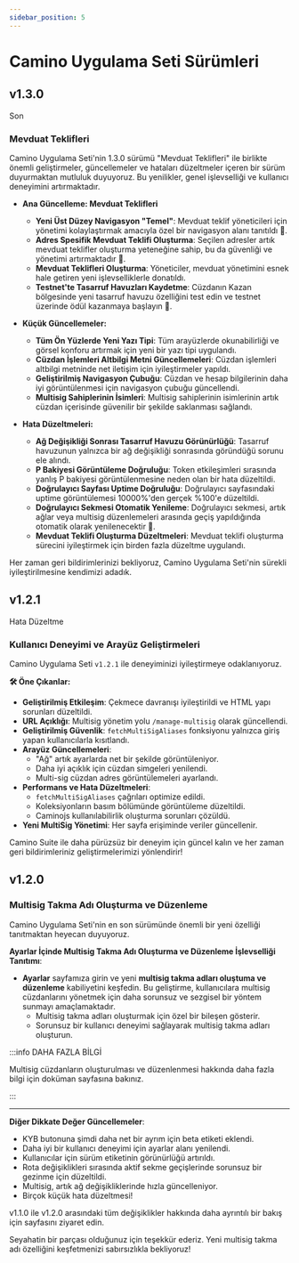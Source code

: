 ```yaml
---
sidebar_position: 5
---
```


# Camino Uygulama Seti Sürümleri

## v1.3.0


  Son 


### Mevduat Teklifleri

Camino Uygulama Seti'nin 1.3.0 sürümü "Mevduat Teklifleri" ile birlikte önemli geliştirmeler, güncellemeler ve hataları düzeltmeler içeren bir sürüm duyurmaktan mutluluk duyuyoruz. Bu yenilikler, genel işlevselliği ve kullanıcı deneyimini artırmaktadır.

- **Ana Güncelleme: Mevduat Teklifleri**

  - **Yeni Üst Düzey Navigasyon "Temel"**: Mevduat teklif yöneticileri için yönetimi kolaylaştırmak amacıyla özel bir navigasyon alanı tanıtıldı 🧭.
  - **Adres Spesifik Mevduat Teklifi Oluşturma**: Seçilen adresler artık mevduat teklifler oluşturma yeteneğine sahip, bu da güvenliği ve yönetimi artırmaktadır 🔑.
  - **Mevduat Teklifleri Oluşturma**: Yöneticiler, mevduat yönetimini esnek hale getiren yeni işlevselliklerle donatıldı.
  - **Testnet'te Tasarruf Havuzları Kaydetme**: Cüzdanın Kazan bölgesinde yeni tasarruf havuzu özelliğini test edin ve testnet üzerinde ödül kazanmaya başlayın 🏦.

- **Küçük Güncellemeler:**

  - **Tüm Ön Yüzlerde Yeni Yazı Tipi**: Tüm arayüzlerde okunabilirliği ve görsel konforu artırmak için yeni bir yazı tipi uygulandı.
  - **Cüzdan İşlemleri Altbilgi Metni Güncellemeleri**: Cüzdan işlemleri altbilgi metninde net iletişim için iyileştirmeler yapıldı.
  - **Geliştirilmiş Navigasyon Çubuğu**: Cüzdan ve hesap bilgilerinin daha iyi görüntülenmesi için navigasyon çubuğu güncellendi.
  - **Multisig Sahiplerinin İsimleri**: Multisig sahiplerinin isimlerinin artık cüzdan içerisinde güvenilir bir şekilde saklanması sağlandı.

- **Hata Düzeltmeleri:**
  - **Ağ Değişikliği Sonrası Tasarruf Havuzu Görünürlüğü**: Tasarruf havuzunun yalnızca bir ağ değişikliği sonrasında göründüğü sorunu ele alındı.
  - **P Bakiyesi Görüntüleme Doğruluğu**: Token etkileşimleri sırasında yanlış P bakiyesi görüntülenmesine neden olan bir hata düzeltildi.
  - **Doğrulayıcı Sayfası Uptime Doğruluğu**: Doğrulayıcı sayfasındaki uptime görüntülemesi 10000%'den gerçek %100'e düzeltildi.
  - **Doğrulayıcı Sekmesi Otomatik Yenileme**: Doğrulayıcı sekmesi, artık ağlar veya multisig düzenlemeleri arasında geçiş yapıldığında otomatik olarak yenilenecektir 🔄.
  - **Mevduat Teklifi Oluşturma Düzeltmeleri**: Mevduat teklifi oluşturma sürecini iyileştirmek için birden fazla düzeltme uygulandı.

Her zaman geri bildirimlerinizi bekliyoruz, Camino Uygulama Seti'nin sürekli iyileştirilmesine kendimizi adadık.

## v1.2.1


  Hata Düzeltme


### Kullanıcı Deneyimi ve Arayüz Geliştirmeleri

Camino Uygulama Seti `v1.2.1` ile deneyiminizi iyileştirmeye odaklanıyoruz.

**🛠️ Öne Çıkanlar:**

- **Geliştirilmiş Etkileşim**: Çekmece davranışı iyileştirildi ve HTML yapı sorunları düzeltildi.
- **URL Açıklığı**: Multisig yönetim yolu `/manage-multisig` olarak güncellendi. 
- **Geliştirilmiş Güvenlik**: `fetchMultiSigAliases` fonksiyonu yalnızca giriş yapan kullanıcılarla kısıtlandı.
- **Arayüz Güncellemeleri**:
  - "Ağ" artık ayarlarda net bir şekilde görüntüleniyor.
  - Daha iyi açıklık için cüzdan simgeleri yenilendi.
  - Multi-sig cüzdan adres görüntülemeleri ayarlandı.
- **Performans ve Hata Düzeltmeleri**:
  - `fetchMultiSigAliases` çağrıları optimize edildi.
  - Koleksiyonların basım bölümünde görüntüleme düzeltildi.
  - Caminojs kullanılabilirlik oluşturma sorunları çözüldü. 
- **Yeni MultiSig Yönetimi**: Her sayfa erişiminde veriler güncellenir.

Camino Suite ile daha pürüzsüz bir deneyim için güncel kalın ve her zaman geri bildirimleriniz geliştirmelerimizi yönlendirir!

## v1.2.0

### Multisig Takma Adı Oluşturma ve Düzenleme

Camino Uygulama Seti'nin en son sürümünde önemli bir yeni özelliği tanıtmaktan heyecan duyuyoruz.

**Ayarlar İçinde Multisig Takma Adı Oluşturma ve Düzenleme İşlevselliği Tanıtımı**:

- **Ayarlar** sayfamıza girin ve yeni **multisig takma adları oluştuma ve düzenleme** kabiliyetini keşfedin. Bu geliştirme, kullanıcılara multisig cüzdanlarını yönetmek için daha sorunsuz ve sezgisel bir yöntem sunmayı amaçlamaktadır.
  - Multisig takma adları oluşturmak için özel bir bileşen gösterir. 
  - Sorunsuz bir kullanıcı deneyimi sağlayarak multisig takma adları oluşturun. 

:::info DAHA FAZLA BİLGİ

Multisig cüzdanların oluşturulması ve düzenlenmesi hakkında daha fazla bilgi için  doküman sayfasına bakınız.

:::

---

**Diğer Dikkate Değer Güncellemeler**:

- KYB butonuna şimdi daha net bir ayrım için beta etiketi eklendi. 
- Daha iyi bir kullanıcı deneyimi için ayarlar alanı yenilendi. 
- Kullanıcılar için sürüm etiketinin görünürlüğü artırıldı. 
- Rota değişiklikleri sırasında aktif sekme geçişlerinde sorunsuz bir gezinme için düzeltildi. 
- Multisig, artık ağ değişikliklerinde hızla güncelleniyor. 
- Birçok küçük hata düzeltmesi!

v1.1.0 ile v1.2.0 arasındaki tüm değişiklikler hakkında daha ayrıntılı bir bakış için  sayfasını ziyaret edin.

Seyahatin bir parçası olduğunuz için teşekkür ederiz. Yeni multisig takma adı özelliğini keşfetmenizi sabırsızlıkla bekliyoruz!